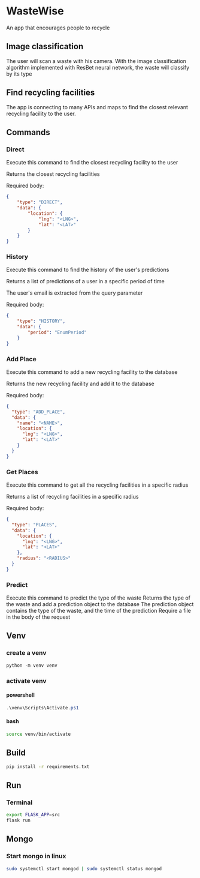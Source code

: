 # WasteWise

An app that encourages people to recycle

## Image classification

The user will scan a waste with his camera. With the image classification algorithm implemented with ResBet neural network, the waste will classify by its type

## Find recycling facilities

The app is connecting to many APIs and maps to find the closest relevant recycling facility to the user.


## Commands

### Direct

Execute this command to find the closest recycling facility to the user

Returns the closest recycling facilities

Required body:
    
```json
{
    "type": "DIRECT",
    "data": {
        "location": {
            "lng": "<LNG>",
            "lat": "<LAT>"
        }
    }
}
```

### History

Execute this command to find the history of the user's predictions

Returns a list of predictions of a user in a specific period of time

The user's email is extracted from the query parameter

Required body:
    
```json
{
    "type": "HISTORY",
    "data": {
        "period": "EnumPeriod"
    }
}
```

### Add Place

Execute this command to add a new recycling facility to the database

Returns the new recycling facility and add it to the database

Required body:
```json
{
  "type": "ADD_PLACE",
  "data": {
    "name": "<NAME>",
    "location": {
      "lng": "<LNG>",
      "lat": "<LAT>"
    }
  }
}
```

### Get Places

Execute this command to get all the recycling facilities in a specific radius

Returns a list of recycling facilities in a specific radius

Required body:
```json
{
  "type": "PLACES",
  "data": {
    "location": {
      "lng": "<LNG>",
      "lat": "<LAT>"
    },
    "radius": "<RADIUS>"
  }
}
```

### Predict
Execute this command to predict the type of the waste
Returns the type of the waste and add a prediction object to the database
The prediction object contains the type of the waste,  and the time of the prediction
Require a file in the body of the request

## Venv

### create a venv

```powershell
python -m venv venv
```

### activate venv

#### powershell

```powershell
.\venv\Scripts\Activate.ps1
```

#### bash

```bash
source venv/bin/activate 
```

## Build

```bash
pip install -r requirements.txt
```

## Run

### Terminal

```bash
export FLASK_APP=src 
flask run
```

## Mongo

### Start mongo in linux

```bash
sudo systemctl start mongod | sudo systemctl status mongod
```
